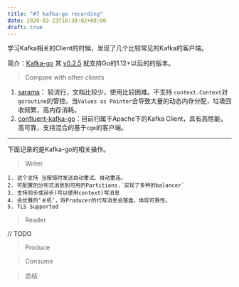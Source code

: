 ```yaml
---
title: "#7 kafka-go recording"
date: 2020-03-23T16:38:02+08:00
draft: true
---
```




学习Kafka相关的Client的时候，发现了几个比较常见的Kafka的客户端。

简介：[Kafka-go](https://github.com/segmentio/kafka-go)  其 [v0.2.5](https://github.com/segmentio/kafka-go/releases/tag/v0.2.5) 就支持Go的1.12+以后的的版本。

> Compare with other clients

1. [sarama](https://github.com/Shopify/sarama)： 较流行，文档比较少，使用比较困难。不支持 `context.Context`对`goroutine`的管控。当`Values as Pointer`会导致大量的动态内存分配，垃圾回收频繁，高内存消耗。
2. [confluent-kafka-go](https://github.com/confluentinc/confluent-kafka-go)：目前归属于Apache下的Kafka Client，具有高性能，高可靠，支持混合的基于`cgo`的客户端。

----

下面记录的是Kafka-go的相关操作。

>Writer

	1. 这个支持 当报错时发送自动重试、自动重连。
 	2. 可配置的分布式消息到可用的Partitions.`实现了多种的balancer`
 	3. 支持同步或异步(可以使用context)写消息
 	4. 会优雅的‘关机’，将Producer的代写消息会落盘，体现可靠性。
 	5. TLS Supported



> Reader

// TODO 



> Produce



> Consume



> 总结